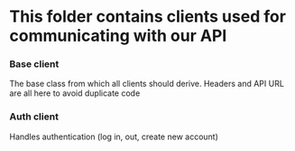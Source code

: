 # This folder contains clients used for communicating with our API

### Base client

The base class from which all clients should derive.
Headers and API URL are all here to avoid duplicate code

### Auth client

Handles authentication (log in, out, create new account)
